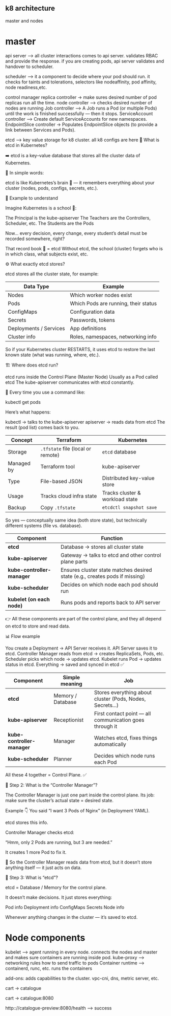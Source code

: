 k8 architecture
--------------------
master and nodes

master
===========
api server --> all  cluster interactions comes to api server. validates RBAC and provide the response. if you are creating pods, api server validates and handover to scheduler.

scheduler --> it a component to decide where your pod should run. it checks for taints and tolerations, selectors like nodeaffinity, pod affinity, node readiness,etc.

control manager
replica controller -> make sures desired number of pod replicas run all the time.
node controller --> checks desired number of nodes are running
Job controller --> A Job runs a Pod (or multiple Pods) until the work is finished successfully — then it stops.
ServiceAccount controller --> Create default ServiceAccounts for new namespaces.
EndpointSlice controller -> Populates EndpointSlice objects (to provide a link between Services and Pods).

etcd --> key value storage for k8 cluster. all k8 configs are here
🧠 What is etcd in Kubernetes?

➡️ etcd is a key–value database that stores all the cluster data of Kubernetes.

💬 In simple words:

etcd is like Kubernetes’s brain 🧠 —
it remembers everything about your cluster (nodes, pods, configs, secrets, etc.).


🧩 Example to understand

Imagine Kubernetes is a school 🏫:

The Principal is the kube-apiserver
The Teachers are the Controllers, Scheduler, etc.
The Students are the Pods

Now… every decision, every change, every student’s detail must be recorded somewhere, right?

That record book 📖 = etcd
Without etcd, the school (cluster) forgets who is in which class, what subjects exist, etc.


⚙️ What exactly etcd stores?

etcd stores all the cluster state, for example:

| Data Type              | Example                              |
| ---------------------- | ------------------------------------ |
| Nodes                  | Which worker nodes exist             |
| Pods                   | Which Pods are running, their status |
| ConfigMaps             | Configuration data                   |
| Secrets                | Passwords, tokens                    |
| Deployments / Services | App definitions                      |
| Cluster info           | Roles, namespaces, networking info   |


So if your Kubernetes cluster RESTARTS, it uses etcd to restore the last known state (what was running, where, etc.).


🏗️ Where does etcd run?

etcd runs inside the Control Plane (Master Node)
Usually as a Pod called etcd
The kube-apiserver communicates with etcd constantly.

🧭 Every time you use a command like:

kubectl get pods


Here’s what happens:


kubectl → talks to the kube-apiserver
apiserver → reads data from etcd
The result (pod list) comes back to you.


| Concept    | Terraform                         | Kubernetes                      |
| ---------- | --------------------------------- | ------------------------------- |
| Storage    | `.tfstate` file (local or remote) | `etcd` database                 |
| Managed by | Terraform tool                    | kube-apiserver                  |
| Type       | File-based JSON                   | Distributed key-value store     |
| Usage      | Tracks cloud infra state          | Tracks cluster & workload state |
| Backup     | Copy `.tfstate`                   | `etcdctl snapshot save`         |

So yes — conceptually same idea (both store state),
but technically different systems (file vs. database).

| Component                   | Function                                                                    |
| --------------------------- | --------------------------------------------------------------------------- |
| **etcd**                    | Database → stores all cluster state                                         |
| **kube-apiserver**          | Gateway → talks to etcd and other control plane parts                       |
| **kube-controller-manager** | Ensures cluster state matches desired state (e.g., creates pods if missing) |
| **kube-scheduler**          | Decides on which node each pod should run                                   |
| **kubelet (on each node)**  | Runs pods and reports back to API server                                    |

👉 All these components are part of the control plane,
and they all depend on etcd to store and read data.


📊 Flow example

You create a Deployment → API Server receives it.
API Server saves it to etcd.
Controller Manager reads from etcd → creates ReplicaSets, Pods, etc.
Scheduler picks which node → updates etcd.
Kubelet runs Pod → updates status in etcd.
Everything → saved and synced in etcd ✅

| Component                   | Simple meaning    | Job                                                       |
| --------------------------- | ----------------- | --------------------------------------------------------- |
| **etcd**                    | Memory / Database | Stores everything about cluster (Pods, Nodes, Secrets...) |
| **kube-apiserver**          | Receptionist      | First contact point — all communication goes through it   |
| **kube-controller-manager** | Manager           | Watches etcd, fixes things automatically                  |
| **kube-scheduler**          | Planner           | Decides which node runs each Pod                          |


All these 4 together = Control Plane. ✅

🧠 Step 2: What is the “Controller Manager”?

The Controller Manager is just one part inside the control plane.
Its job: make sure the cluster’s actual state = desired state.

Example 👇
You said “I want 3 Pods of Nginx” (in Deployment YAML).

etcd stores this info.

Controller Manager checks etcd:

“Hmm, only 2 Pods are running, but 3 are needed.”

It creates 1 more Pod to fix it.

💬 So the Controller Manager reads data from etcd,
but it doesn’t store anything itself — it just acts on data.



🧠 Step 3: What is “etcd”?

etcd = Database / Memory for the control plane.

It doesn’t make decisions.
It just stores everything:

Pod info
Deployment info
ConfigMaps
Secrets
Node info

Whenever anything changes in the cluster — it’s saved to etcd.

Node components
=============
kubelet --> agent running in every node. connects the nodes and master and makes sure containers are running inside pod.
kube-proxy --> networking rules how to send traffic to pods
Container runtime --> containerd, runc, etc. runs the containers


add-ons: adds capabilities to the cluster. vpc-cni, dns, metric server, etc.

cart -> catalogue

cart -> catalogue:8080

http:://catalogue-preview:8080/health --> success